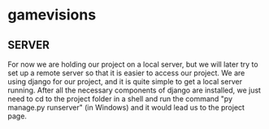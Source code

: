# gamevisions

## SERVER
For now we are holding our project on a local server, but we will later try to set up a remote server so that it is easier to access our project. We are using django for our project, and it is quite simple to get a local server running. After all the necessary components of django are installed, we just need to cd to the project folder in a shell and run the command "py manage.py runserver" (in Windows) and it would lead us to the project page. 
